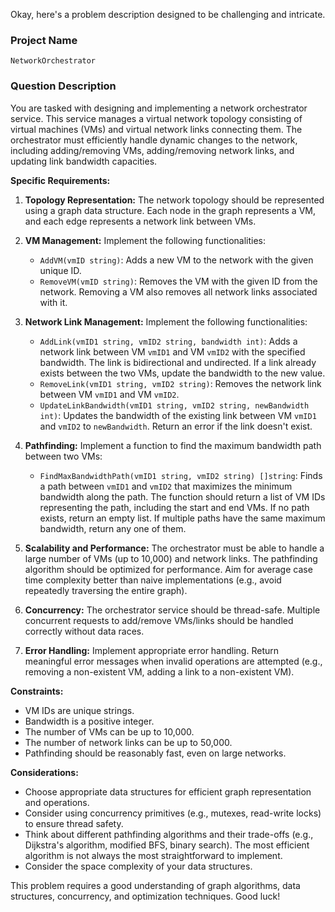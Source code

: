 Okay, here's a problem description designed to be challenging and intricate.

### Project Name

```
NetworkOrchestrator
```

### Question Description

You are tasked with designing and implementing a network orchestrator service. This service manages a virtual network topology consisting of virtual machines (VMs) and virtual network links connecting them. The orchestrator must efficiently handle dynamic changes to the network, including adding/removing VMs, adding/removing network links, and updating link bandwidth capacities.

**Specific Requirements:**

1.  **Topology Representation:** The network topology should be represented using a graph data structure. Each node in the graph represents a VM, and each edge represents a network link between VMs.

2.  **VM Management:** Implement the following functionalities:
    *   `AddVM(vmID string)`: Adds a new VM to the network with the given unique ID.
    *   `RemoveVM(vmID string)`: Removes the VM with the given ID from the network. Removing a VM also removes all network links associated with it.

3.  **Network Link Management:** Implement the following functionalities:
    *   `AddLink(vmID1 string, vmID2 string, bandwidth int)`: Adds a network link between VM `vmID1` and VM `vmID2` with the specified bandwidth. The link is bidirectional and undirected. If a link already exists between the two VMs, update the bandwidth to the new value.
    *   `RemoveLink(vmID1 string, vmID2 string)`: Removes the network link between VM `vmID1` and VM `vmID2`.
    *   `UpdateLinkBandwidth(vmID1 string, vmID2 string, newBandwidth int)`: Updates the bandwidth of the existing link between VM `vmID1` and `vmID2` to `newBandwidth`.  Return an error if the link doesn't exist.

4.  **Pathfinding:** Implement a function to find the maximum bandwidth path between two VMs:
    *   `FindMaxBandwidthPath(vmID1 string, vmID2 string) []string`: Finds a path between `vmID1` and `vmID2` that maximizes the minimum bandwidth along the path. The function should return a list of VM IDs representing the path, including the start and end VMs. If no path exists, return an empty list.  If multiple paths have the same maximum bandwidth, return any one of them.

5.  **Scalability and Performance:** The orchestrator must be able to handle a large number of VMs (up to 10,000) and network links. The pathfinding algorithm should be optimized for performance. Aim for average case time complexity better than naive implementations (e.g., avoid repeatedly traversing the entire graph).

6.  **Concurrency:** The orchestrator service should be thread-safe. Multiple concurrent requests to add/remove VMs/links should be handled correctly without data races.

7.  **Error Handling:** Implement appropriate error handling. Return meaningful error messages when invalid operations are attempted (e.g., removing a non-existent VM, adding a link to a non-existent VM).

**Constraints:**

*   VM IDs are unique strings.
*   Bandwidth is a positive integer.
*   The number of VMs can be up to 10,000.
*   The number of network links can be up to 50,000.
*   Pathfinding should be reasonably fast, even on large networks.

**Considerations:**

*   Choose appropriate data structures for efficient graph representation and operations.
*   Consider using concurrency primitives (e.g., mutexes, read-write locks) to ensure thread safety.
*   Think about different pathfinding algorithms and their trade-offs (e.g., Dijkstra's algorithm, modified BFS, binary search).  The most efficient algorithm is not always the most straightforward to implement.
*   Consider the space complexity of your data structures.

This problem requires a good understanding of graph algorithms, data structures, concurrency, and optimization techniques. Good luck!
